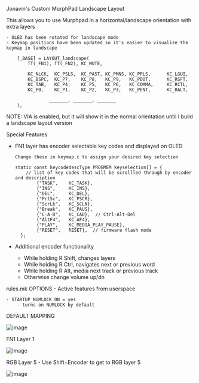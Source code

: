 Jonavin's Custom MurphPad Landscape Layout
 
This allows you to use Murphpad in a horizontal/landscape orientation with extra layers

    - OLED has been rotated for landscape mode 
    - Keymap positions have been updated so it's easier to visualize the keymap in landscape 

        [_BASE] = LAYOUT_landscape(
            TT(_FN1), TT(_FN2), KC_MUTE,

            KC_NLCK,  KC_PSLS,  KC_PAST, KC_PMNS, KC_PPLS,      KC_LGUI,
            KC_BSPC,  KC_P7,    KC_P8,   KC_P9,   KC_PDOT,      KC_RSFT,
            KC_TAB,   KC_P4,    KC_P5,   KC_P6,   KC_COMMA,     KC_RCTL,
            KC_P0,    KC_P1,    KC_P2,   KC_P3,   KC_PENT,      KC_RALT,

                    _______, _______, _______
        ),

NOTE:  VIA is enabled, but it will show it in the normal orientation until I build a landscape layout version

Special Features
  - FN1 layer has encoder selectable key codes and displayed on OLED
        
        Change these in keymap.c to assign your desired key selection

        static const keycodedescType PROGMEM keyselection[] = {
            // list of key codes that will be scrollled through by encoder and description
                {"TASK",    KC_TASK},
                {"INS",     KC_INS},
                {"DEL",     KC_DEL},
                {"PrtSc",   KC_PSCR},
                {"ScrLk",   KC_SCLN},
                {"Break",   KC_PAUS},
                {"C-A-D",   KC_CAD},  // Ctrl-Alt-Del
                {"AltF4",   KC_AF4},
                {"PLAY",    KC_MEDIA_PLAY_PAUSE},
                {"RESET",   RESET},  // firmware flash mode
          };

  - Additional encoder functionality
    - While holding R Shift, changes layers
    - While holding R Ctrl, navigates next or previous word
    - While holding R Alt, media next track or previous track
    - Otherwise change volume up/dn


rules.mk OPTIONS - Active features from userspace

    - STARTUP_NUMLOCK_ON = yes
        - turns on NUMLOCK by default

DEFAULT MAPPING

![image](https://user-images.githubusercontent.com/71780717/130542391-02bc1944-ff61-471b-9834-0caabdd86b88.png)


FN1 Layer 1

![image](https://user-images.githubusercontent.com/71780717/130542428-2165ef1e-d7be-457d-991c-2018cb1ff969.png)


RGB Layer 5 - Use Shift+Encoder to get to RGB layer 5

![image](https://user-images.githubusercontent.com/71780717/130542519-b459cb39-2972-42db-b61e-d060b1f9cd05.png)

